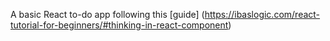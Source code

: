 A basic React to-do app following this [guide] (https://ibaslogic.com/react-tutorial-for-beginners/#thinking-in-react-component)